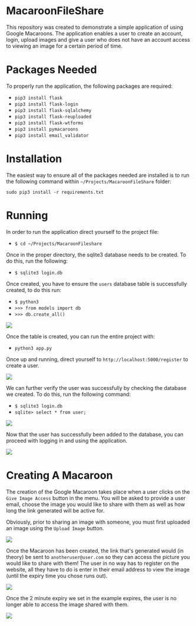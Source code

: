 # MacaroonFileShare

This repository was created to demonstrate a simple application of using Google Macaroons. The application enables a user to create an account, login, upload images and give a user who does not have an account access to viewing an image for a certain period of time.

# Packages Needed

To properly run the application, the following packages are required:
* `pip3 install flask`
* `pip3 install flask-login`
* `pip3 install flask-sqlalchemy`
* `pip3 install flask-reuploaded`
* `pip3 install flask-wtforms`
* `pip3 install pymacaroons`
* `pip3 install email_validator`

# Installation

The easiest way to ensure all of the packages needed are installed is to run the following command within `~/Projects/MacaroonFileShare` folder:

`sudo pip3 install -r requirements.txt`

# Running

In order to run the application direct yourself to the project file:
* `$ cd ~/Projects/MacaroonFileshare`

Once in the proper directory, the sqlite3 database needs to be created. To do this, run the following:
* `$ sqlite3 login.db`

Once created, you have to ensure the `users` database table is successfully created, to do this run:
* `$ python3`
* `>>> from models import db`
* `>>> db.create_all()`

![](pics/dbcreation.gif)


Once the table is created, you can run the entire project with:
* `python3 app.py`

Once up and running, direct yourself to `http://localhost:5000/register` to create a user.

![](pics/registeruser.gif)

We can further verify the user was successfully by checking the database we created. To do this, run the following command:
* `$ sqlite3 login.db`
* `sqlite> select * from user;`

![](pics/checkuser.gif)

Now that the user has successfully been added to the database, you can proceed with logging in and using the application.

![](pics/login.gif)

# Creating A Macaroon
The creation of the Google Macaroon takes place when a user clicks on the `Give Image Access` button in the menu. You will be asked to provide a user email, choose the image you would like to share with them as well as how long the link generated will be active for.

Obviously, prior to sharing an image with someone, you must first uploaded an image using the `Upload Image` button.

![](pics/maketoken.gif)

Once the Macaroon has been created, the link that's generated would (in theory) be sent to `anotheruser@user.com` so they can access the picture you would like to share with them! The user in no way has to register on the website, all they have to do is enter in their email address to view the image (until the expiry time you chose runs out).

![](pics/accesssharedimage.gif)

Once the 2 minute expiry we set in the example expires, the user is no longer able to access the image shared with them.

![](pic/noaccess.gif)

